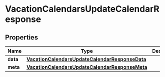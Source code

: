 

# VacationCalendarsUpdateCalendarResponse


## Properties

| Name | Type | Description | Notes |
|------------ | ------------- | ------------- | -------------|
|**data** | [**VacationCalendarsUpdateCalendarResponseData**](VacationCalendarsUpdateCalendarResponseData.md) |  |  [optional] |
|**meta** | [**VacationCalendarsUpdateCalendarResponseMeta**](VacationCalendarsUpdateCalendarResponseMeta.md) |  |  [optional] |



